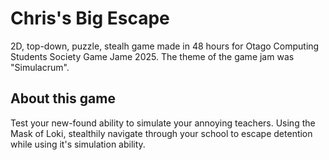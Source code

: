 # Chris's Big Escape
2D, top-down, puzzle, stealh game made in 48 hours for Otago Computing Students Society Game Jame 2025.
The theme of the game jam was "Simulacrum".

## About this game
Test your new-found ability to simulate your annoying teachers. Using the Mask of Loki, stealthily navigate through your school to escape detention while using it's simulation ability.

